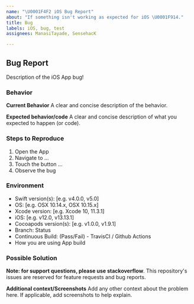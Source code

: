 ```yaml
---
name: "\U0001F4F2 iOS Bug Report"
about: "If something isn't working as expected for iOS \U0001F914."
title: Bug
labels: iOS, bug, test
assignees: ManasiTayade, SensehacK

---
```


## Bug Report

Description of the iOS App bug!

### Behavior

**Current Behavior**
A clear and concise description of the behavior.

**Expected behavior/code**
A clear and concise description of what you expected to happen (or code).

### Steps to Reproduce

1. Open the App
2. Navigate to ...
3. Touch the button ...
4. Observe the bug

### Environment

- Swift version(s): [e.g. v4.0.0, v5.0]
- OS: [e.g. OSX 10.14.x, OSX 10.15.x]
- Xcode version: [e.g. Xcode 10, 11.3.1]
- iOS: [e.g. v12.0, v13.13.1]
- Cocoapods version(s): [e.g. v1.0.0, v1.9.1]
- Branch: Status
- Continuous Build: (Pass/Fail) - TravisCI / Github Actions
- How you are using App build

### Possible Solution

<!--- Only if you have suggestions on a fix for the bug -->

**Note: for support questions, please use stackoverflow**. This repository's issues are reserved for feature requests and bug reports.

**Additional context/Screenshots**
Add any other context about the problem here. If applicable, add screenshots to help explain.

